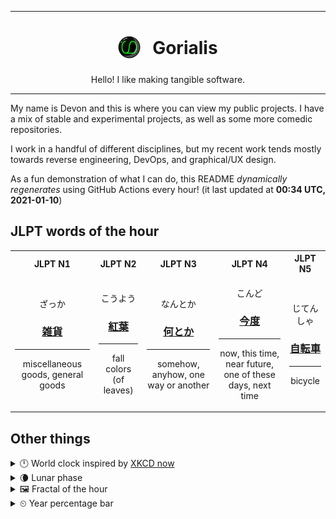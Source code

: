 ***

<h1 align="center">
<sub>
    <img src="readme/resources/avatar.png" height="36">
</sub>
&nbsp;
Gorialis
</h1>
<p align="center">
Hello! I like making tangible software.
</p>

***

My name is Devon and this is where you can view my public projects. I have a mix of stable and experimental projects, as well as some more comedic repositories.

I work in a handful of different disciplines, but my recent work tends mostly towards reverse engineering, DevOps, and graphical/UX design.

As a fun demonstration of what I can do, this README *dynamically regenerates* using GitHub Actions every hour! (it last updated at **00:34 UTC, 2021-01-10**)

<h2>JLPT words of the hour</h2>
<table>
    <tr>
        <th>JLPT N1</th>
        <th>JLPT N2</th>
        <th>JLPT N3</th>
        <th>JLPT N4</th>
        <th>JLPT N5</th>
    </tr>
    <tr>
        <td>
            <p align="center">ざっか</p>
            <h3 align="center"><b><a href="https://jisho.org/search/%E9%9B%91%E8%B2%A8">雑貨</a></b></h3>
            <hr>
            <p align="center">miscellaneous goods,<wbr> general goods</p>
        </td>
        <td>
            <p align="center">こうよう</p>
            <h3 align="center"><b><a href="https://jisho.org/search/%E7%B4%85%E8%91%89">紅葉</a></b></h3>
            <hr>
            <p align="center">fall colors (of leaves)</p>
        </td>
        <td>
            <p align="center">なんとか</p>
            <h3 align="center"><b><a href="https://jisho.org/search/%E4%BD%95%E3%81%A8%E3%81%8B">何とか</a></b></h3>
            <hr>
            <p align="center">somehow,<wbr> anyhow,<wbr> one way or another</p>
        </td>
        <td>
            <p align="center">こんど</p>
            <h3 align="center"><b><a href="https://jisho.org/search/%E4%BB%8A%E5%BA%A6">今度</a></b></h3>
            <hr>
            <p align="center">now,<wbr> this time,<wbr> near future,<wbr> one of these days,<wbr> next time</p>
        </td>
        <td>
            <p align="center">じてんしゃ</p>
            <h3 align="center"><b><a href="https://jisho.org/search/%E8%87%AA%E8%BB%A2%E8%BB%8A">自転車</a></b></h3>
            <hr>
            <p align="center">bicycle</p>
        </td>
    </tr>
</table>

<h2>Other things</h2>
<details>
<summary>🕛  World clock inspired by <a href="https://xkcd.com/now">XKCD now</a></summary>

> <img src="generated/now.png" width="512">

</details>
<details>
<summary>🌘 Lunar phase</summary>

The moon is approximately 91.26% through its phase (Waning Crescent).

</details>
<details>
<summary>&#x1f5bc; Fractal of the hour</summary>

> <img src="generated/fractal.png" width="512">

</details>
<details>
<summary>&#x23f2; Year percentage bar</summary>
<pre><code>2021 [▁▁▁▁▁▁▁▁▁▁▁▁▁▁▁▁▁▁▁▁] 2.47%</code></pre>
</details>
